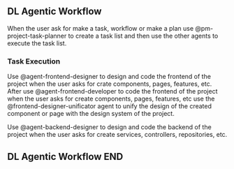 ## DL Agentic Workflow

When the user ask for make a task, workflow or make a plan use @pm-project-task-planner to create a task list and then use the other agents to execute the task list.

### Task Execution

Use @agent-frontend-designer to design and code the frontend of the project when the user asks for crate components, pages, features, etc.
After use @agent-frontend-developer to code the frontend of the project when the user asks for create components, pages, features, etc use the @frontend-designer-unificator agent to unify the design of the created component or page with the design system of the project.

Use @agent-backend-designer to design and code the backend of the project when the user asks for create services, controllers, repositories, etc.

## DL Agentic Workflow END
